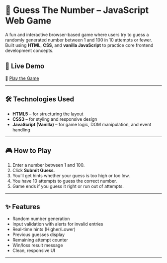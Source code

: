 # 🎯 Guess The Number – JavaScript Web Game

A fun and interactive browser-based game where users try to guess a randomly generated number between 1 and 100 in 10 attempts or fewer. Built using **HTML**, **CSS**, and **vanilla JavaScript** to practice core frontend development concepts.

## 🚀 Live Demo  
🔗 [Play the Game]([https://v0-guess-it.vercel.app](url))

---

## 🛠️ Technologies Used

- **HTML5** – for structuring the layout  
- **CSS3** – for styling and responsive design  
- **JavaScript (Vanilla)** – for game logic, DOM manipulation, and event handling  

---

## 🎮 How to Play

1. Enter a number between 1 and 100.  
2. Click **Submit Guess**.  
3. You’ll get hints whether your guess is too high or too low.  
4. You have 10 attempts to guess the correct number.  
5. Game ends if you guess it right or run out of attempts.

---

## ✨ Features

- Random number generation  
- Input validation with alerts for invalid entries  
- Real-time hints (Higher/Lower)  
- Previous guesses display  
- Remaining attempt counter  
- Win/loss result message  
- Clean, responsive UI  

---
